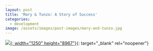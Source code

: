 ```yaml
---
layout: post
title: 'Mary & Tunzo: A Story of Success'
categories:
  - development
image: /assets/images/post-images/mary-and-tunzo.jpg
---
```


[![](/uploads/eti-marytunzoinfographic-v2a.jpg){: width="1250" height="8967"}](https://empowertz.org/development/2020/07/31/farming-at-kirinjiko/){: target="_blank" rel="noopener"}